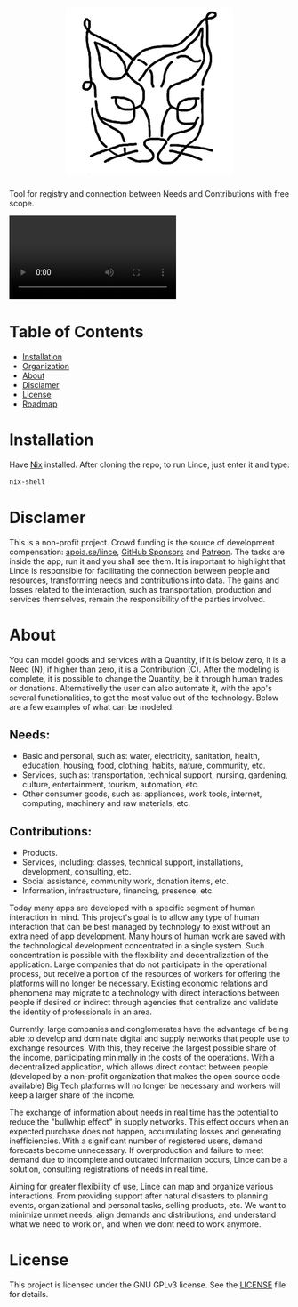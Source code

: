 <h1 align="center"><img width=300px src="./media/logo/preto_no_branco.png"></h1>

Tool for registry and connection between Needs and Contributions with free scope.

<!-- # Showcase -->
<video controls src="media/showcase/current_version.mp4"></video>

# Table of Contents
<!-- - [Showcase](#showcase) -->
- [Installation](#installation)
- [Organization](#organization)
- [About](#about)
- [Disclamer](#disclamer)
- [License](#license)
- [Roadmap](#roadmap)

# Installation
Have <a href="https://nixos.org/download/">Nix</a> installed. After cloning the repo, to run Lince, just enter it and type:
```bash
nix-shell
```
# Disclamer
This is a non-profit project. Crowd funding is the source of development compensation: [apoia.se/lince](https://www.apoia.se/lince), [GitHub Sponsors](https://github.com/sponsors/lince-social) and [Patreon](https://www.patreon.com/lince_social). The tasks are inside the app, run it and you shall see them.
It is important to highlight that Lince is responsible for facilitating the connection between people and resources, transforming needs and contributions into data. The gains and losses related to the interaction, such as transportation, production and services themselves, remain the responsibility of the parties involved.

# About
You can model goods and services with a Quantity, if it is below zero, it is a Need (N), if higher than zero, it is a Contribution (C). After the modeling is complete, it is possible to change the Quantity, be it through human trades or donations. Alternativelly the user can also automate it, with the app's several functionalities, to get the most value out of the technology. Below are a few examples of what can be modeled:

## Needs:
- Basic and personal, such as: water, electricity, sanitation, health, education, housing, food, clothing, habits, nature, community, etc.
- Services, such as: transportation, technical support, nursing, gardening, culture, entertainment, tourism, automation, etc.
- Other consumer goods, such as: appliances, work tools, internet, computing, machinery and raw materials, etc.

## Contributions:
- Products.
- Services, including: classes, technical support, installations, development, consulting, etc.
- Social assistance, community work, donation items, etc.
- Information, infrastructure, financing, presence, etc.

Today many apps are developed with a specific segment of human interaction in mind. This project's goal is to allow any type of human interaction that can be best managed by technology to exist without an extra need of app development. Many hours of human work are saved with the technological development concentrated in a single system. Such concentration is possible with the flexibility and decentralization of the application. Large companies that do not participate in the operational process, but receive a portion of the resources of workers for offering the platforms will no longer be necessary. Existing economic relations and phenomena may migrate to a technology with direct interactions between people if desired or indirect through agencies that centralize and validate the identity of professionals in an area.

Currently, large companies and conglomerates have the advantage of being able to develop and dominate digital and supply networks that people use to exchange resources. With this, they receive the largest possible share of the income, participating minimally in the costs of the operations. With a decentralized application, which allows direct contact between people (developed by a non-profit organization that makes the open source code available) Big Tech platforms will no longer be necessary and workers will keep a larger share of the income.

The exchange of information about needs in real time has the potential to reduce the "bullwhip effect" in supply networks. This effect occurs when an expected purchase does not happen, accumulating losses and generating inefficiencies. With a significant number of registered users, demand forecasts become unnecessary. If overproduction and failure to meet demand due to incomplete and outdated information occurs, Lince can be a solution, consulting registrations of needs in real time.

Aiming for greater flexibility of use, Lince can map and organize various interactions. From providing support after natural disasters to planning events, organizational and personal tasks, selling products, etc. We want to minimize unmet needs, align demands and distributions, and understand what we need to work on, and when we dont need to work anymore.

# License
This project is licensed under the GNU GPLv3 license. See the [LICENSE](LICENSE) file for details.
